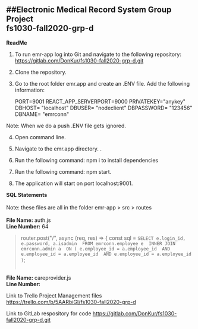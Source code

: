 ##Electronic Medical Record System Group Project<br/>
**fs1030-fall2020-grp-d**
----

**ReadMe**

1. To run emr-app log into Git and navigate to the following repository: https://gitlab.com/DonKur/fs1030-fall2020-grp-d.git

2. Clone the repository.

3. Go to the root folder emr.app and create an .ENV file. Add the following information:

	PORT=9001
	REACT_APP_SERVERPORT=9000
	PRIVATEKEY="anykey"
	DBHOST= "localhost"
	DBUSER= "nodeclient"
	DBPASSWORD= "123456"
	DBNAME= "emrconn"

Note: When we do a push .ENV file gets ignored.

4. Open command line.

5. Navigate to the emr.app directory.
.
5. Run the following command: npm i to install dependencies

6. Run the following command: npm start.

7. The application will start on port localhost:9001.


**SQL Statements**<br/><br/>
Note: these files are all in the folder emr-app > src > routes<br/><br/>
**File Name:** auth.js<br/>
**Line Number:** 64
>router.post("/", async (req, res) => {
>  const sql = `SELECT e.login_id, e.password, a.isadmin 
>    FROM emrconn.employee e 
>    INNER JOIN emrconn.admin a 
>    ON ( e.employee_id = a.employee_id 
>      AND e.employee_id = a.employee_id 
>      AND e.employee_id = a.employee_id )`;<br/><br/>


**File Name:** careprovider.js<br/>
**Line Number:**




Link to Trello Project Management files
https://trello.com/b/5AARbiGI/fs1030-fall2020-grp-d

Link to GitLab respository for code
https://gitlab.com/DonKur/fs1030-fall2020-grp-d.git
